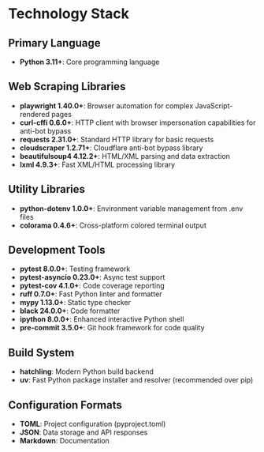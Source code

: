 # Technology Stack

## Primary Language
- **Python 3.11+**: Core programming language

## Web Scraping Libraries
- **playwright 1.40.0+**: Browser automation for complex JavaScript-rendered pages
- **curl-cffi 0.6.0+**: HTTP client with browser impersonation capabilities for anti-bot bypass
- **requests 2.31.0+**: Standard HTTP library for basic requests
- **cloudscraper 1.2.71+**: Cloudflare anti-bot bypass library
- **beautifulsoup4 4.12.2+**: HTML/XML parsing and data extraction
- **lxml 4.9.3+**: Fast XML/HTML processing library

## Utility Libraries
- **python-dotenv 1.0.0+**: Environment variable management from .env files
- **colorama 0.4.6+**: Cross-platform colored terminal output

## Development Tools
- **pytest 8.0.0+**: Testing framework
- **pytest-asyncio 0.23.0+**: Async test support
- **pytest-cov 4.1.0+**: Code coverage reporting
- **ruff 0.7.0+**: Fast Python linter and formatter
- **mypy 1.13.0+**: Static type checker
- **black 24.0.0+**: Code formatter
- **ipython 8.0.0+**: Enhanced interactive Python shell
- **pre-commit 3.5.0+**: Git hook framework for code quality

## Build System
- **hatchling**: Modern Python build backend
- **uv**: Fast Python package installer and resolver (recommended over pip)

## Configuration Formats
- **TOML**: Project configuration (pyproject.toml)
- **JSON**: Data storage and API responses
- **Markdown**: Documentation